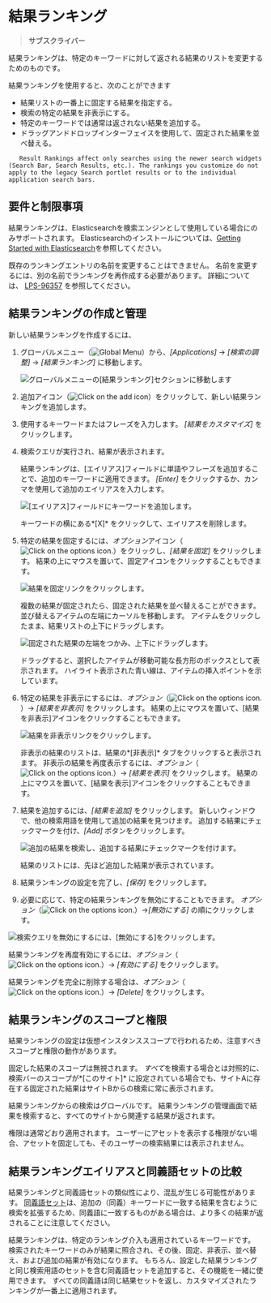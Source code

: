 # 結果ランキング

> **サブスクライバー**

結果ランキングは、特定のキーワードに対して返される結果のリストを変更するためのものです。

結果ランキングを使用すると、次のことができます

  - 結果リストの一番上に固定する結果を指定する。
  - 検索の特定の結果を非表示にする。
  - 特定のキーワードでは通常は返されない結果を追加する。
  - ドラッグアンドドロップインターフェイスを使用して、固定された結果を並べ替える。

<!-- end list -->

``` note::
   Result Rankings affect only searches using the newer search widgets (Search Bar, Search Results, etc.). The rankings you customize do not apply to the legacy Search portlet results or to the individual application search bars.
```

## 要件と制限事項

結果ランキングは、Elasticsearchを検索エンジンとして使用している場合にのみサポートされます。 Elasticsearchのインストールについては、[Getting Started with Elasticsearch](../installing-and-upgrading-a-search-engine/elasticsearch/getting-started-with-elasticsearch.md)を参照してください。

既存のランキングエントリの名前を変更することはできません。 名前を変更するには、別の名前でランキングを再作成する必要があります。 詳細については、 [LPS-96357](https://issues.liferay.com/browse/LPS-96357) を参照してください。

## 結果ランキングの作成と管理

新しい結果ランキングを作成するには、

1.  グローバルメニュー（![Global Menu](../../images/icon-applications-menu.png)）から、*[Applications]* → *[検索の調整]* → *[結果ランキング]* に移動します。

    ![グローバルメニューの[結果ランキング]セクションに移動します](result-rankings/images/01.png)

2.  追加アイコン（![Click on the add icon](../../images/icon-add.png)）をクリックして、新しい結果ランキングを追加します。

3.  使用するキーワードまたはフレーズを入力します。 *[結果をカスタマイズ]* をクリックします。

4.  検索クエリが実行され、結果が表示されます。

    結果ランキングは、[エイリアス]フィールドに単語やフレーズを追加することで、追加のキーワードに適用できます。 *[Enter]* をクリックするか、カンマを使用して追加のエイリアスを入力します。

    ![[エイリアス]フィールドにキーワードを追加します。](result-rankings/images/02.png)

    キーワードの横にある*[X]* をクリックして、エイリアスを削除します。

5.  特定の結果を固定するには、*オプション*アイコン（![Click on the options icon.](../../images/icon-options.png)）をクリックし、*[結果を固定]* をクリックします。 結果の上にマウスを置いて、固定アイコンをクリックすることもできます。

    ![結果を固定リンクをクリックします。](result-rankings/images/03.png)

    複数の結果が固定されたら、固定された結果を並べ替えることができます。 並び替えるアイテムの左端にカーソルを移動します。 アイテムをクリックしたまま、結果リストの上下にドラッグします。

    ![固定された結果の左端をつかみ、上下にドラッグします。](result-rankings/images/04.png)

    ドラッグすると、選択したアイテムが移動可能な長方形のボックスとして表示されます。 ハイライト表示された青い線は、アイテムの挿入ポイントを示しています。

6.  特定の結果を非表示にするには、*オプション*（![Click on the options icon.](../../images/icon-options.png)）→ *[結果を非表示]* をクリックします。 結果の上にマウスを置いて、[結果を非表示]アイコンをクリックすることもできます。

    ![結果を非表示リンクをクリックします。](result-rankings/images/03.png)

    非表示の結果のリストは、結果の*[非表示]* タブをクリックすると表示されます。 非表示の結果を再度表示するには、*オプション*（![Click on the options icon.](../../images/icon-options.png)）→ *[結果を表示]* をクリックします。 結果の上にマウスを置いて、[結果を表示]アイコンをクリックすることもできます。

7.  結果を追加するには、*[結果を追加]* をクリックします。 新しいウィンドウで、他の検索用語を使用して追加の結果を見つけます。 追加する結果にチェックマークを付け、*[Add]* ボタンをクリックします。

    ![追加の結果を検索し、追加する結果にチェックマークを付けます。](result-rankings/images/05.png)

    結果のリストには、先ほど追加した結果が表示されています。

8.  結果ランキングの設定を完了し、*[保存]* をクリックします。

9.  必要に応じて、特定の結果ランキングを無効にすることもできます。 *オプション*（![Click on the options icon.](../../images/icon-options.png)）→*[無効にする]* の順にクリックします。

![検索クエリを無効にするには、[無効にする]をクリックします。](result-rankings/images/06.png)

結果ランキングを再度有効にするには、*オプション*（![Click on the options icon.](../../images/icon-options.png)）→ *[有効にする]* をクリックします。

結果ランキングを完全に削除する場合は、*オプション*（![Click on the options icon.](../../images/icon-options.png)）→ *[Delete]* をクリックします。

## 結果ランキングのスコープと権限

結果ランキングの設定は仮想インスタンススコープで行われるため、注意すべきスコープと権限の動作があります。

固定した結果のスコープは無視されます。 *すべて*を検索する場合とは対照的に、検索バーのスコープが*[このサイト]* に設定されている場合でも、サイトAに存在する固定された結果はサイトBからの検索に常に表示されます。

結果ランキングからの検索はグローバルです。 結果ランキングの管理画面で結果を検索すると、すべてのサイトから関連する結果が返されます。

権限は通常どおり適用されます。 ユーザーにアセットを表示する権限がない場合、アセットを固定しても、そのユーザーの検索結果には表示されません。

## 結果ランキングエイリアスと同義語セットの比較

結果ランキングと同義語セットの類似性により、混乱が生じる可能性があります。 [同義語セット](./synonym-sets.md)は、追加の（同義）キーワードに一致する結果を含むように検索を拡張するため、同義語に一致するものがある場合は、より多くの結果が返されることに注意してください。

結果ランキングは、特定のランキング介入も適用されているキーワードです。 検索されたキーワードのみが結果に照合され、その後、固定、非表示、並べ替え、および追加の結果が有効になります。 もちろん、設定した結果ランキングと同じ検索用語のセットを含む同義語セットを追加すると、その機能を一緒に使用できます。 すべての同義語は同じ結果セットを返し、カスタマイズされたランキングが一番上に適用されます。
